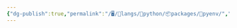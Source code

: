 ```yaml
---
{"dg-publish":true,"permalink":"/🖥/📜langs/🐍python/📦packages/🧋pyenv/","tags":["python","cheat"]}
---
```



